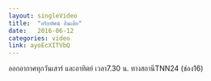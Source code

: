 ```yaml
---
layout: singleVideo
title:  "อริยทัศน์ อินเดีย"
date:   2016-06-12
categories: video
link: ayoEcXITVbQ
---
```


ออกอากาศทุกวันเสาร์ และอาทิตย์ เวลา7.30 น. ทางสถานีTNN24 (ช่อง16)